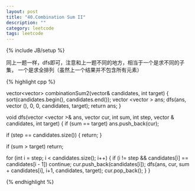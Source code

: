 ```yaml
---
layout: post
title: "40.Combination Sum II"
description: ""
category: leetcode
tags: leetcode
---
```

{% include JB/setup %}

同上一题一样，dfs即可，注意和上一题不同的地方，相当于一个是求不同的子集，
一个是求全排列（虽然上一个结果并不包含所有元素）

{% highlight cpp %}

vector<vector<int>> combinationSum2(vector<int>& candidates, int target) {
  sort(candidates.begin(), candidates.end());
  vector <vector <int> > ans;
  dfs(ans, vector <int>(), 0, 0, candidates, target);
  return ans;
}

void dfs(vector <vector <int> >& ans, vector <int> cur, int sum, int step,
        vector <int>& candidates, int target) {
  if (sum == target) ans.push_back(cur);
  
  if (step == candidates.size()) {
    return;
  }          
  
  if (sum > target) return;
  
  for (int i = step; i < candidates.size(); i++) {
    if (i != step && candidates[i] == candidates[i - 1]) continue;
    cur.push_back(candidates[i]);
    dfs(ans, cur, sum + candidates[i], i+1, candidates, target);
    cur.pop_back();
  }
}

{% endhighlight %}